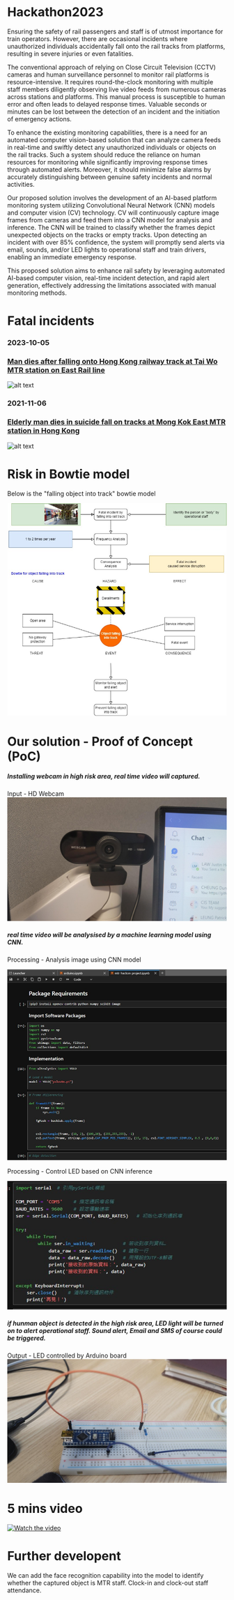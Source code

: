 # Hackathon2023
Ensuring the safety of rail passengers and staff is of utmost importance for train operators. However, there are occasional incidents where unauthorized individuals accidentally fall onto the rail tracks from platforms, resulting in severe injuries or even fatalities.

The conventional approach of relying on Close Circuit Television (CCTV) cameras and human surveillance personnel to monitor rail platforms is resource-intensive. It requires round-the-clock monitoring with multiple staff members diligently observing live video feeds from numerous cameras across stations and platforms. This manual process is susceptible to human error and often leads to delayed response times. Valuable seconds or minutes can be lost between the detection of an incident and the initiation of emergency actions.

To enhance the existing monitoring capabilities, there is a need for an automated computer vision-based solution that can analyze camera feeds in real-time and swiftly detect any unauthorized individuals or objects on the rail tracks. Such a system should reduce the reliance on human resources for monitoring while significantly improving response times through automated alerts. Moreover, it should minimize false alarms by accurately distinguishing between genuine safety incidents and normal activities.

Our proposed solution involves the development of an AI-based platform monitoring system utilizing Convolutional Neural Network (CNN) models and computer vision (CV) technology. CV will continuously capture image frames from cameras and feed them into a CNN model for analysis and inference. The CNN will be trained to classify whether the frames depict unexpected objects on the tracks or empty tracks. Upon detecting an incident with over 85% confidence, the system will promptly send alerts via email, sounds, and/or LED lights to operational staff and train drivers, enabling an immediate emergency response.

This proposed solution aims to enhance rail safety by leveraging automated AI-based computer vision, real-time incident detection, and rapid alert generation, effectively addressing the limitations associated with manual monitoring methods.

# Fatal incidents
### 2023-10-05 

### [Man dies after falling onto Hong Kong railway track at Tai Wo MTR station on East Rail line](https://www.scmp.com/news/hong-kong/law-and-crime/article/3157601/man-dies-after-falling-hong-kong-railway-track-tai-wo)
![alt text](https://cdn.i-scmp.com/sites/default/files/styles/1200x800/public/d8/images/canvas/2021/11/27/b9edd83c-91b0-47ff-8968-477a62e47f62_bd8092c1.jpg?itok=cSCLupUv&v=1637998699)

### 2021-11-06

### [Elderly man dies in suicide fall on tracks at Mong Kok East MTR station in Hong Kong](https://www.scmp.com/news/hong-kong/transport/article/3155096/elderly-man-dies-after-falling-tracks-mong-kok-east-mtr?campaign=3155096&module=perpetual_scroll_0&pgtype=article)
![alt text](https://cdn.i-scmp.com/sites/default/files/styles/1200x800/public/d8/images/methode/2021/11/06/783b95b0-3ea7-11ec-a1b3-e785d5c8830c_image_hires_143513.JPG?itok=m0v3ZN3U&v=1636180520)

# Risk in Bowtie model
Below is the "falling object into track" bowtie model

![alt text](https://raw.githubusercontent.com/justinlaw360/hackathon2023/main/bowtie-hackathon.jpg)

# Our solution - Proof of Concept (PoC)

##### Installing webcam in high risk area, real time video will captured.

Input - HD Webcam
![alt text](https://raw.githubusercontent.com/justinlaw360/hackathon2023/main/hdwebcam.jpg)

##### real time video will be analysised by a machine learning model using CNN.

Processing - Analysis image using CNN model

![alt text](https://raw.githubusercontent.com/justinlaw360/hackathon2023/main/cnn.jpg)

Processing - Control LED based on CNN inference

![alt text](https://raw.githubusercontent.com/justinlaw360/hackathon2023/main/arduino-cli.jpg)

##### if hunman object is detected in the high risk area, LED light will be turned on to alert operational staff.  Sound alert, Email and SMS of course could be triggered.

Output - LED controlled by Arduino board
![alt text](https://raw.githubusercontent.com/justinlaw360/hackathon2023/main/arduino-LED.jpg)

# 5 mins video

[![Watch the video](https://img.youtube.com/vi/T-D1KVIuvjA/maxresdefault.jpg)](https://youtu.be/T-D1KVIuvjA)

# Further developent

We can add the face recognition capability into the model to identify whether the captured object is MTR staff.  Clock-in and clock-out staff attendance.


